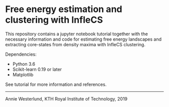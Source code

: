 # Free energy estimation and clustering with InfleCS
This repository contains a jupyter notebook tutorial together with the necessary information and code for estimating free energy landscapes and extracting core-states from density maxima with InfleCS clustering.

Dependencies:
* Python 3.6
* Scikit-learn 0.19 or later
* Matplotlib

See tutorial for more information and references.

----------------------------------------------------------
Annie Westerlund, KTH Royal Institute of Technology, 2019 </br>
